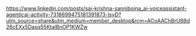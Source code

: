 https://www.linkedin.com/posts/sai-krishna-sanniboina_ai-voiceassistant-agenticai-activity-7318699475181391873-lsyD?utm_source=share&utm_medium=member_desktop&rcm=ACoAAChBrU8Bd26cEXx5Dasq55KtalBnOP1KWZw
